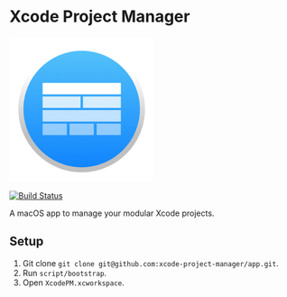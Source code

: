 # Xcode Project Manager

![](Assets/Logo.png)

[![Build Status](https://travis-ci.org/xcode-project-manager/app.svg?branch=master)](https://travis-ci.org/microfeatures/xcode-project-manager)

A macOS app to manage your modular Xcode projects.

## Setup
1. Git clone `git clone git@github.com:xcode-project-manager/app.git`.
2. Run `script/bootstrap`.
3. Open `XcodePM.xcworkspace`.
